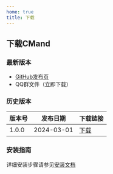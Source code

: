 ```yaml
---
home: true
title: 下载
---
```


## 下载CMand

### 最新版本
- [GitHub发布页](https://github.com/cmand/releases)
- QQ群文件（立即下载）

### 历史版本
| 版本号 | 发布日期 | 下载链接 |
|--------|----------|----------|
| 1.0.0  | 2024-03-01 | [下载](https://example.com/cmand-1.0.0.exe) |

### 安装指南
详细安装步骤请参见[安装文档](/install.html)